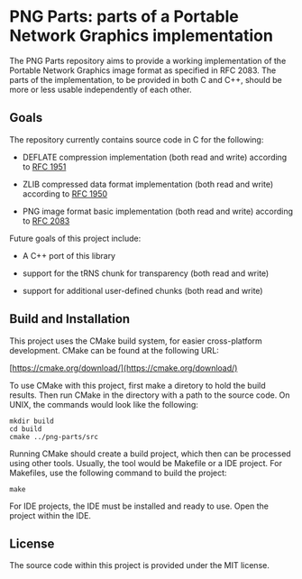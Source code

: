 # PNG Parts: parts of a Portable Network Graphics implementation

The PNG Parts repository aims to provide a working implementation of
the Portable Network Graphics image format as specified in RFC 2083.
The parts of the implementation, to be provided in both C and C++,
should be more or less usable independently of each other.

## Goals

The repository currently contains source code in C for the following:

* DEFLATE compression implementation (both read and write)
  according to [RFC 1951](https://www.ietf.org/rfc/rfc1951.txt)

* ZLIB compressed data format implementation (both read and write)
  according to [RFC 1950](https://www.ietf.org/rfc/rfc1950.txt)

* PNG image format basic implementation (both read and write)
  according to [RFC 2083](https://www.ietf.org/rfc/rfc2083.txt)

Future goals of this project include:

* A C++ port of this library

* support for the tRNS chunk for transparency (both read and write)

* support for additional user-defined chunks (both read and write)

## Build and Installation

This project uses the CMake build system, for easier cross-platform
development. CMake can be found at the following URL:

[https://cmake.org/download/](https://cmake.org/download/)

To use CMake with this project, first make a diretory to hold the build results.
Then run CMake in the directory with a path to the source code.
On UNIX, the commands would look like the following:
```
mkdir build
cd build
cmake ../png-parts/src
```

Running CMake should create a build project, which then can be processed using other 
tools. Usually, the tool would be Makefile or a IDE project.
For Makefiles, use the following command to build the project:
```
make
```
For IDE projects, the IDE must be installed and ready to use. Open the project
within the IDE.

## License

The source code within this project is provided under the MIT license.
